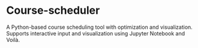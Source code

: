 # Course-scheduler
A Python-based course scheduling tool with optimization and visualization. Supports interactive input and visualization using Jupyter Notebook and Voilà.
